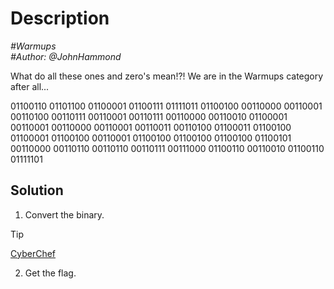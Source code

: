 # Description

_#Warmups_<br>
_#Author: @JohnHammond_<br>

What do all these ones and zero's mean!?! We are in the Warmups category after all...<br>

01100110 01101100 01100001 01100111 01111011 01100100 00110000 00110001 00110100 00110111 00110001 00110111 00110000 00110010 01100001 00110001 00110000 00110001 00110011 00110100 01100011 01100100 01100001 01100100 00110001 01100100 01100100 01100100 01100101 00110000 00110110 00110110 00110111 00111000 01100110 00110010 01100110 01111101

## Solution

1. Convert the binary.<br>

> [!TIP]
> [CyberChef](https://gchq.github.io/CyberChef/#recipe=From_Binary('Space',8))

2. Get the flag.

